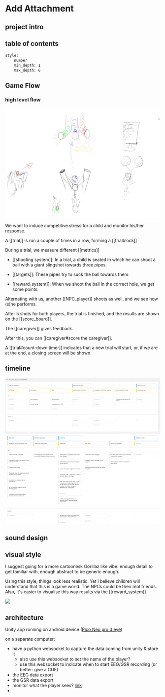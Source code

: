 # Add Attachment
## project intro

<elevator pitch>

## table of contents

```toc 
style: 
	number 
	min_depth: 1 
	max_depth: 6 
```


## Game Flow

### high level flow

![game overview](./imgs/game_overview.png)

We want to induce competitive stress for a child and monitor his/her response.  

A [[trial]] is run a couple of times in a row, forming a [[trialblock]]

During a trial, we measure different [[metrics]]

- [[shooting system]]: In a trial, a child is seated in which he can shoot a ball with a giant slingshot towards three pipes. 

- [[targets]]: These pipes try to suck the ball towards them. 

- [[reward_system]]: When we shoot the ball in the correct hole, we get some points.  

Alternating with us, another [[NPC_player]] shoots as well, and we see how (s)he performs.  

After 5 shots for both players, the trial is finished, and the results are shown on the [[score_board]]. 

The [[caregiver]] gives feedback.  

After this, you can [[caregiver#score the caregiver]]. 

A [[trial#count-down timer]] indicates that a new trial will start, or, if we are at the end, a closing screen will be shown.

## timeline

![](./imgs/common.png)
![](./imgs/competition_emotion.png)


## sound design

## visual style

I suggest going for a more cartoonesk Gorillaz like vibe: enough detail to get familiar with, enough abstract to be generic enough.

Using this style, things look less realistic. Yet I believe children will understand that this is a game world. The NPCs could be their real friends.
Also, it's easier to visualise this way results via the [[reward_system]]

![](out.gif)

## architecture

Unity app running on android device ([Pico Neo pro 3 eye](https://www.picoxr.com/us/neo3.html))


on a separate computer:
- have a python websocket to capture the data coming from unity & store it
	- also use this websocket to set the name of the player?
	- use this websocket to indicate when to start EEG/GSR recording (or better: give a CUE)
- the EEG data export
- the GSR data export
- monitor what the player sees? [link](https://sdk.picovr.com/docs/FAQ/chapter_twentyseven.html)
- 



